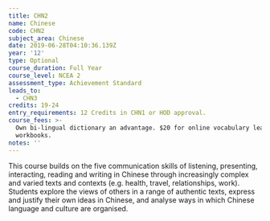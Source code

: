 ```yaml
---
title: CHN2
name: Chinese
code: CHN2
subject_area: Chinese
date: 2019-06-28T04:10:36.139Z
year: '12'
type: Optional
course_duration: Full Year
course_level: NCEA 2
assessment_type: Achievement Standard
leads_to:
  - CHN3
credits: 19-24
entry_requirements: 12 Credits in CHN1 or HOD approval.
course_fees: >-
  Own bi-lingual dictionary an advantage. $20 for online vocabulary learning and
  workbooks.
notes: ''
---
```

This course builds on the five communication skills of listening, presenting, interacting, reading and writing in Chinese through increasingly complex and varied texts and contexts (e.g. health, travel, relationships, work). Students explore the views of others in a range of authentic texts, express and justify their own ideas in Chinese, and analyse ways in which Chinese language and culture are organised.
